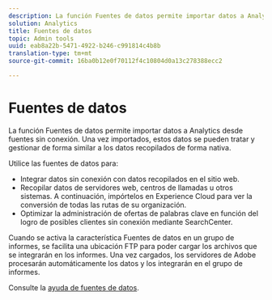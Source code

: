```yaml
---
description: La función Fuentes de datos permite importar datos a Analytics desde fuentes sin conexión. Una vez importados, estos datos se pueden tratar y gestionar de forma similar a los datos recopilados de forma nativa.
solution: Analytics
title: Fuentes de datos
topic: Admin tools
uuid: eab8a22b-5471-4922-b246-c991814c4b8b
translation-type: tm+mt
source-git-commit: 16ba0b12e0f70112f4c10804d0a13c278388ecc2

---
```



# Fuentes de datos

La función Fuentes de datos permite importar datos a Analytics desde fuentes sin conexión. Una vez importados, estos datos se pueden tratar y gestionar de forma similar a los datos recopilados de forma nativa.

Utilice las fuentes de datos para:

* Integrar datos sin conexión con datos recopilados en el sitio web.
* Recopilar datos de servidores web, centros de llamadas u otros sistemas. A continuación, impórtelos en Experience Cloud para ver la conversión de todas las rutas de su organización.
* Optimizar la administración de ofertas de palabras clave en función del logro de posibles clientes sin conexión mediante SearchCenter.

Cuando se activa la característica Fuentes de datos en un grupo de informes, se facilita una ubicación FTP para poder cargar los archivos que se integrarán en los informes. Una vez cargados, los servidores de Adobe procesarán automáticamente los datos y los integrarán en el grupo de informes.

Consulte la [ayuda de fuentes de datos](https://marketing.adobe.com/resources/help/en_US/sc/datasources/).
